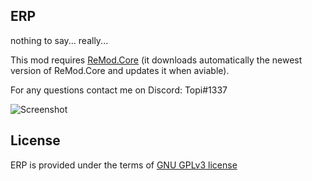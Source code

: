 ## ERP
nothing to say... really...

This mod requires [ReMod.Core](https://github.com/RequiDev/ReMod.Core) (it downloads automatically the newest version of ReMod.Core and updates it when aviable).

For any questions contact me on Discord: Topi#1337

![Screenshot](https://cdn.discordapp.com/attachments/869644640507273266/907938955201237032/unknown.png)

## License
ERP is provided under the terms of [GNU GPLv3 license](LICENSE)
